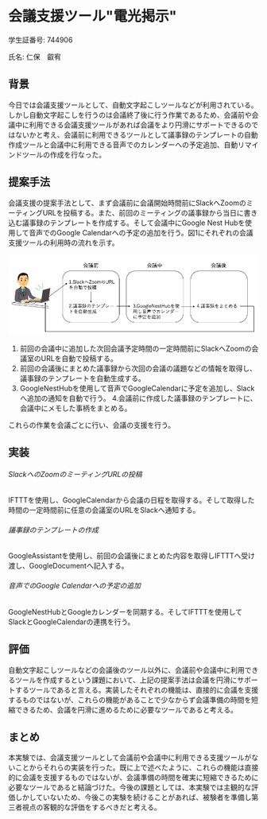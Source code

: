 # 会議支援ツール"電光掲示"
学生証番号: 744906

氏名: 仁保　叡宥
## 背景
今日では会議支援ツールとして、自動文字起こしツールなどが利用されている。しかし自動文字起こしを行うのは会議終了後に行う作業であるため、会議前や会議中に利用できる会議支援ツールがあれば会議をより円滑にサポートできるのではないかと考え、会議前に利用できるツールとして議事録のテンプレートの自動作成ツールと会議中に利用できる音声でのカレンダーへの予定追加、自動リマインドツールの作成を行なった。

## 提案手法
会議支援の提案手法として、まず会議前に会議開始時間前にSlackへZoomのミーティングURLを投稿する。また、前回のミーティングの議事録から当日に書き込む議事録のテンプレートを作成する。そして会議中にGoogle Nest Hubを使用して音声でのGoogle Calendarへの予定の追加を行う。図1にそれぞれの会議支援ツールの利用時の流れを示す。

![Test Image 1](a.png)


1. 前回の会議中に追加した次回会議予定時間の一定時間前にSlackへZoomの会議室のURLを自動で投稿する。
2. 前回の会議後にまとめた議事録から次回の会議の議題などの情報を取得し、議事録のテンプレートを自動生成する。
3. GoogleNestHubを使用して音声でGoogleCalendarに予定を追加し、Slackへ追加の通知を自動で行う。
4.会議前に作成した議事録のテンプレートに、会議中にメモした事柄をまとめる。


これらの作業を会議ごとに行い、会議の支援を行う。

## 実装
###### SlackへのZoomのミーティングURLの投稿
IFTTTを使用し、GoogleCalendarから会議の日程を取得する。そして取得した時間の一定時間前に任意の会議室のURLをSlackへ通知する。
###### 議事録のテンプレートの作成
GoogleAssistantを使用し、前回の会議後にまとめた内容を取得しIFTTTへ受け渡し、GoogleDocumentへ記入する。
###### 音声でのGoogle Calendarへの予定の追加
GoogleNestHubとGoogleカレンダーを同期する。そしてIFTTTを使用してSlackとGoogleCalendarの連携を行う。

## 評価
自動文字起こしツールなどの会議後のツール以外に、会議前や会議中に利用できるツールを作成するという課題において、上記の提案手法は会議を円滑にサポートするツールであると言える。実装したそれぞれの機能は、直接的に会議を支援するものではないが、これらの機能があることで少なからず会議準備の時間を短縮できるため、会議を円滑に進めるために必要なツールであると考える。

## まとめ
本実験では、会議支援ツールとして会議前や会議中に利用できる支援ツールがないことからそれらの実装を行った。既に上で述べたように、これらの機能は直接的に会議を支援するものではないが、会議準備の時間を確実に短縮できるために必要なツールであると結論づけた。今後の課題としては、本実験では主観的な評価しかしていないため、今後この実験を続けることがあれば、被験者を準備し第三者視点の客観的な評価をするべきだと考える。
